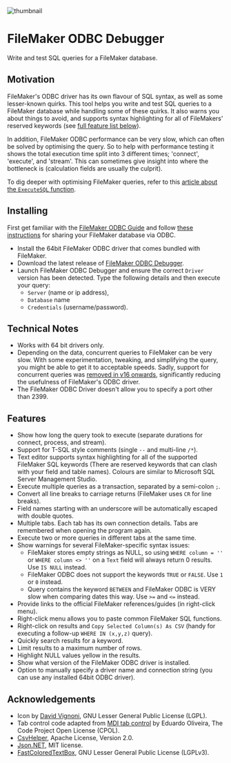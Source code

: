 <div>
  <img alt="thumbnail" src="https://crazytim.github.io/fm-odbc-debugger/repo-thumbnail.png"/>
  <br>
</div>

# FileMaker ODBC Debugger

Write and test SQL queries for a FileMaker database.

## Motivation

FileMaker's ODBC driver has its own flavour of SQL syntax, as well as some lesser-known quirks. This tool helps you write and test SQL queries to a FileMaker database while handling some of these quirks. It also warns you about things to avoid, and supports syntax highlighting for all of FileMakers' reserved keywords (see [full feature list below](#features)).

In addition, FileMaker ODBC performance can be very slow, which can often be solved by optimising the query. So to help with performance testing it shows the total execution time split into 3 different times; 'connect', 'execute', and 'stream'. This can sometimes give insight into where the bottleneck is (calculation fields are usually the culprit).

To dig deeper with optimising FileMaker queries, refer to this [article about the `ExecuteSQL` function](https://www.soliantconsulting.com/blog/executesql-filemaker-performance/).

## Installing

First get familiar with the [FileMaker ODBC Guide](https://fmhelp.filemaker.com/docs/16/en/fm16_odbc_jdbc_guide.pdf) and follow [these instructions](https://fmhelp.filemaker.com/help/16/fmp/en/#page/FMP_Help%2Fsharing-via-odbc-jdbc.html%23) for sharing your FileMaker database via ODBC.

- Install the 64bit FileMaker ODBC driver that comes bundled with FileMaker.
- Download the latest release of [FileMaker ODBC Debugger](https://github.com/CrazyTim/fm-odbc-debugger/releases).
- Launch FileMaker ODBC Debugger and ensure the correct `Driver` version has been detected. Type the following details and then execute your query:
  - `Server` (name or ip address), 
  - `Database` name
  - `Credentials` (username/password).

## Technical Notes

- Works with 64 bit drivers only.
- Depending on the data, concurrent queries to FileMaker can be very slow. With some experimentation, tweaking, and simplifying the query, you might be able to get it to acceptable speeds. Sadly, support for concurrent queries was [removed in v16 onwards](https://community.claris.com/en/s/question/0D50H00006ezLy6/issue-with-concurrent-odbc-connections-in-fms16-and-fms17), significantly reducing the usefulness of FileMaker's ODBC driver.
- The FileMaker ODBC Driver doesn't allow you to specify a port other than 2399.

## Features

- Show how long the query took to execute (separate durations for connect, process, and stream).
- Support for T-SQL style comments (single `--` and multi-line `/*`).
- Text editor supports syntax highlighting for all of the supported FileMaker SQL keywords (There are reserved keywords that can clash with your field and table names). Colours are similar to Microsoft SQL Server Management Studio.
- Execute multiple queries as a transaction, separated by a semi-colon `;`.
- Convert all line breaks to carriage returns (FileMaker uses `CR` for line breaks).
- Field names starting with an underscore will be automatically escaped with double quotes.
- Multiple tabs. Each tab has its own connection details. Tabs are remembered when opening the program again.
- Execute two or more queries in different tabs at the same time.
- Show warnings for several FileMaker-specific syntax issues:
    - FileMaker stores empty strings as NULL, so using `WHERE column = ''` or `WHERE column <> ''` on a `Text` field will always return 0 results. Use `IS NULL` instead.
    - FileMaker ODBC does not support the keywords `TRUE` or `FALSE`. Use `1` or `0` instead.
    - Query contains the keyword `BETWEEN` and FileMaker ODBC is VERY slow when comparing dates this way. Use `>=` and `<=` instead.
- Provide links to the official FileMaker references/guides (in right-click menu).
- Right-click menu allows you to paste common FileMaker SQL functions.
- Right-click on results and `Copy Selected Column(s) As CSV` (handy for executing a follow-up `WHERE IN (x,y,z)` query).
- Quickly search results for a keyword.
- Limit results to a maximum number of rows.
- Highlight NULL values yellow in the results.
- Show what version of the FileMaker ODBC driver is installed.
- Option to manually specify a driver name and connection string (you can use any installed 64bit ODBC driver).

## Acknowledgements
- Icon by [David Vignoni](www.iconfinder.com/icons/1230/animal_bug_insect_ladybird_icon), GNU Lesser General Public License (LGPL).
- Tab control code adapted from [MDI tab control](https://www.codeproject.com/Articles/16436/A-highly-configurable-MDI-tab-control-from-scratch) by Eduardo Oliveira, The Code Project Open License (CPOL). 
- [CsvHelper](joshclose.github.io/CsvHelper), Apache License, Version 2.0.
- [Json.NET](https://www.newtonsoft.com/json), MIT license.
- [FastColoredTextBox](https://github.com/PavelTorgashov/FastColoredTextBox), GNU Lesser General Public License (LGPLv3).
